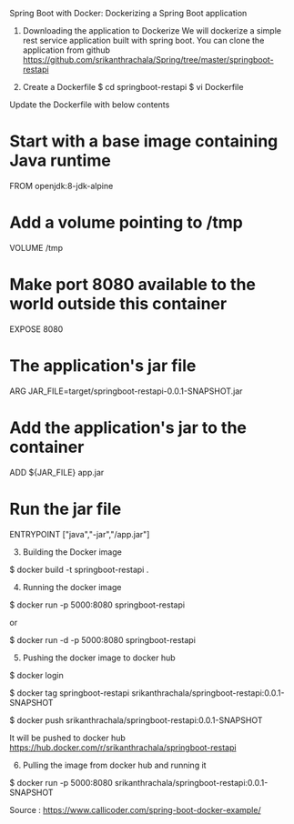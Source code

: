 Spring Boot with Docker: Dockerizing a Spring Boot application

1. Downloading the application to Dockerize
We will dockerize a simple rest service application built with spring boot. 
You can clone the application from github 
https://github.com/srikanthrachala/Spring/tree/master/springboot-restapi

2. Create a Dockerfile
$ cd springboot-restapi
$ vi Dockerfile

Update the Dockerfile with below contents

# Start with a base image containing Java runtime
FROM openjdk:8-jdk-alpine

# Add a volume pointing to /tmp
VOLUME /tmp

# Make port 8080 available to the world outside this container
EXPOSE 8080

# The application's jar file
ARG JAR_FILE=target/springboot-restapi-0.0.1-SNAPSHOT.jar

# Add the application's jar to the container
ADD ${JAR_FILE} app.jar

# Run the jar file 
ENTRYPOINT ["java","-jar","/app.jar"]


3. Building the Docker image

$ docker build -t springboot-restapi .

4. Running the docker image

$ docker run -p 5000:8080 springboot-restapi

or

$ docker run -d -p 5000:8080 springboot-restapi

5. Pushing the docker image to docker hub

$ docker login

$ docker tag springboot-restapi srikanthrachala/springboot-restapi:0.0.1-SNAPSHOT

$ docker push srikanthrachala/springboot-restapi:0.0.1-SNAPSHOT

It will be pushed to docker hub
https://hub.docker.com/r/srikanthrachala/springboot-restapi

6. Pulling the image from docker hub and running it

$ docker run -p 5000:8080 srikanthrachala/springboot-restapi:0.0.1-SNAPSHOT


Source : https://www.callicoder.com/spring-boot-docker-example/
